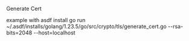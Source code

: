 Generate Cert

example with asdf install
go run ~/.asdf/installs/golang/1.23.5/go/src/crypto/tls/generate_cert.go --rsa-bits=2048 --host=localhost
